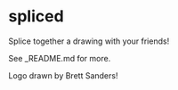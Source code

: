 # spliced
Splice together a drawing with your friends!

See _README.md for more.

Logo drawn by Brett Sanders! 
